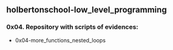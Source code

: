 ## holbertonschool-low_level_programming

### 0x04. Repository with scripts of evidences:

- 0x04-more_functions_nested_loops